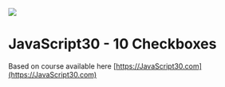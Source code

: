 ![](https://javascript30.com/images/JS3-social-share.png)

# JavaScript30 - 10 Checkboxes

Based on course available here [https://JavaScript30.com](https://JavaScript30.com)
